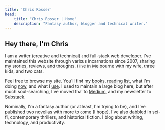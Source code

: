 ```yaml
---
title: 'Chris Rosser'
head:
    title: "Chris Rosser | Home"
    description: "Fantasy author, blogger and technical writer."
---
```


## Hey there, I'm Chris 

I am a writer (creative and technical) and full-stack web developer. I've maintained this website through various incarnations since 2007, sharing my stories, reviews, and thoughts. I live in Melbourne with my wife, three kids, and two cats.

Feel free to browse my site. You'll find my [books](/books), [reading list](/reading), what I'm doing [now](/now), and what I [use](/uses). I used to maintain a large blog here, but after much soul-searching, I've moved that to [Medium](https://medium.com/@chrisrosser), and my newsletter to [Substack](https://chrisrosser.substack.com/).

Nominally, I'm a fantasy author (or at least, I'm trying to be), and I've published two novellas with more to come (I hope). I've also dabbled in sci-fi, contemporary thrillers, and historical fiction. I blog about writing, technology, and productivity.

